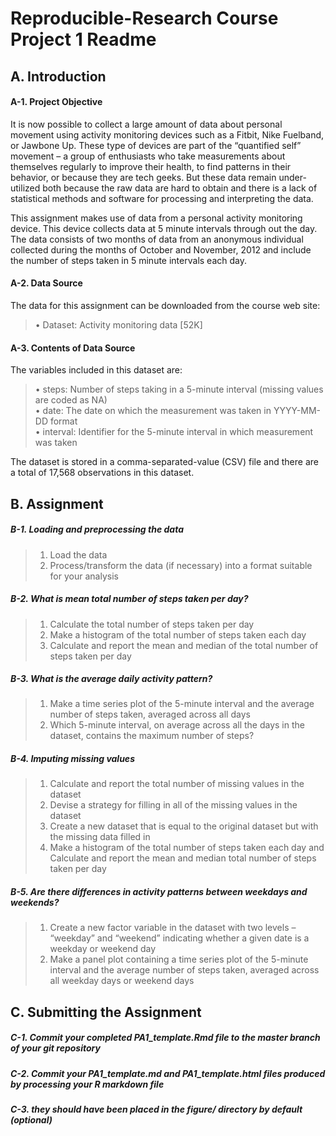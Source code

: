 # Reproducible-Research Course Project 1 Readme

## A. Introduction
#### A-1. Project Objective

It is now possible to collect a large amount of data about personal movement using activity monitoring devices such as a Fitbit, Nike Fuelband, or Jawbone Up. These type of devices are part of the “quantified self” movement – a group of enthusiasts who take measurements about themselves regularly to improve their health, to find patterns in their behavior, or because they are tech geeks. But these data remain under-utilized both because the raw data are hard to obtain and there is a lack of statistical methods and software for processing and interpreting the data.

This assignment makes use of data from a personal activity monitoring device. This device collects data at 5 minute intervals through out the day. The data consists of two months of data from an anonymous individual collected during the months of October and November, 2012 and include the number of steps taken in 5 minute intervals each day.

#### A-2. Data Source
The data for this assignment can be downloaded from the course web site:
> • Dataset: Activity monitoring data [52K]

#### A-3. Contents of Data Source
The variables included in this dataset are:  
> • steps: Number of steps taking in a 5-minute interval (missing values are coded as NA)  
> • date: The date on which the measurement was taken in YYYY-MM-DD format  
> • interval: Identifier for the 5-minute interval in which measurement was taken  

The dataset is stored in a comma-separated-value (CSV) file and there are a total of 17,568 observations in this dataset.

## B. Assignment
##### B-1. Loading and preprocessing the data
> 1. Load the data   
> 2. Process/transform the data (if necessary) into a format suitable for your analysis     

##### B-2. What is mean total number of steps taken per day?  
> 1. Calculate the total number of steps taken per day
> 2. Make a histogram of the total number of steps taken each day
> 3. Calculate and report the mean and median of the total number of steps taken per day

##### B-3. What is the average daily activity pattern?
> 1. Make a time series plot  of the 5-minute interval and the average number of steps taken, averaged across all days
> 2. Which 5-minute interval, on average across all the days in the dataset, contains the maximum number of steps?

##### B-4. Imputing missing values
> 1. Calculate and report the total number of missing values in the dataset
> 2. Devise a strategy for filling in all of the missing values in the dataset
> 3. Create a new dataset that is equal to the original dataset but with the missing data filled in
> 4. Make a histogram of the total number of steps taken each day and Calculate and report the mean and median total number of steps taken per day

##### B-5. Are there differences in activity patterns between weekdays and weekends?
> 1. Create a new factor variable in the dataset with two levels – “weekday” and “weekend” indicating whether a given date is a weekday or weekend day
> 2. Make a panel plot containing a time series plot of the 5-minute interval and the average number of steps taken, averaged across all weekday days or weekend days


## C. Submitting the Assignment
##### C-1. Commit your completed PA1_template.Rmd file to the master branch of your git repository  
##### C-2. Commit your PA1_template.md and PA1_template.html files produced by processing your R markdown file  
##### C-3. they should have been placed in the figure/ directory by default (optional) 
